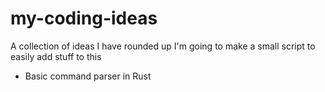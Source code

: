 # my-coding-ideas
A collection of ideas I have rounded up
I'm going to make a small script to easily add stuff to this

- Basic command parser in Rust
